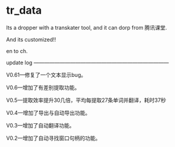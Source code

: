 # tr_data

Its a dropper with a transkater tool, and it can dorp from 腾讯课堂.

And its customized!!

en to ch.

update log
——————————————————————————

V0.61—修复了一个文本显示bug。

V0.6—增加了有差别提取功能。

V0.5—提取效率提升30几倍，平均每提取27条单词并翻译，耗时37秒

V0.4—增加了导出与自动导出功能。

V0.3—增加了自动翻译功能。

V0.2—增加了自动寻找窗口句柄的功能。
